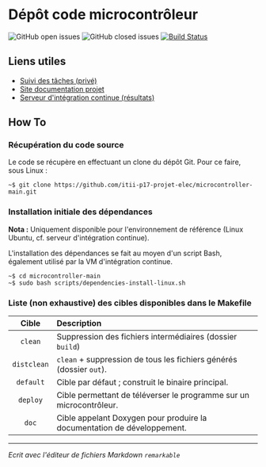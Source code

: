 # Dépôt code microcontrôleur

![GitHub open issues](https://img.shields.io/github/issues/itii-p17-projet-elec/microcontroller-main.svg?color=blueviolet) ![GitHub closed issues](https://img.shields.io/github/issues-closed/itii-p17-projet-elec/microcontroller-main.svg?color=success) [![Build Status](https://travis-ci.org/itii-p17-projet-elec/microcontroller-main.svg?branch=master)](https://travis-ci.org/itii-p17-projet-elec/microcontroller-main)


## Liens utiles

+ [Suivi des tâches (privé)](https://github.com/orgs/itii-p17-projet-elec/projects/1)
+ [Site documentation projet](https://itii-p17-projet-elec.github.io/documentation/)
+ [Serveur d'intégration continue (résultats)](https://travis-ci.org/itii-p17-projet-elec/microcontroller-main)


## How To
### Récupération du code source

Le code se récupère en effectuant un clone du dépôt Git. Pour ce faire, sous Linux :
~~~~~~~~~{bash}
~$ git clone https://github.com/itii-p17-projet-elec/microcontroller-main.git
~~~~~~~~~

### Installation initiale des dépendances

**__Nota :__** Uniquement disponible pour l'environnement de référence (Linux Ubuntu, cf. serveur d'intégration continue).

L'installation des dépendances se fait au moyen d'un script Bash, également utilisé par la VM d'intégration continue.

~~~~~~~~~{bash}
~$ cd microcontroller-main
~$ sudo bash scripts/dependencies-install-linux.sh
~~~~~~~~~


### Liste (non exhaustive) des cibles disponibles dans le Makefile

| Cible 	| Description	|
| :--: 		| :-- 		|
| `clean`  	| Suppression des fichiers intermédiaires (dossier `build`) |
| `distclean`	| `clean` + suppression de tous les fichiers générés (dossier `out`).|
| `default`	| Cible par défaut ; construit le binaire principal. |
| `deploy`	| Cible permettant de téléverser le programme sur un microcontrôleur. |
| `doc`		| Cible appelant Doxygen pour produire la documentation de développement. |


***
*Ecrit avec l'éditeur de fichiers Markdown `remarkable`*